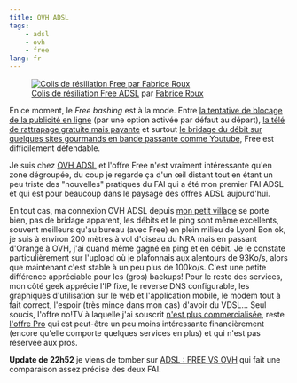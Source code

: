 ```yaml
---
title: OVH ADSL
tags:
    - adsl
    - ovh
    - free
lang: fr
---
```


<figure class="object-left"><a
href="/images/colis-resiliation-free-adsl-par-fabrice-roux.jpg"><img
src="/images/330x/colis-resiliation-free-adsl-par-fabrice-roux.jpg" alt="Colis de
résiliation Free par Fabrice Roux" /></a><figcaption>
<a href="http://www.flickr.com/photos/fabriceroux/8529897499">Colis de
résiliation Free ADSL</a> par <a href="http://www.fabriceroux.com">Fabrice Roux</a>
</figcaption>
</figure>

En ce moment, le *Free bashing* est à la mode. Entre [la tentative de blocage de
la publicité en
ligne](http://obsession.nouvelobs.com/high-tech/20130104.OBS4479/free-bloque-les-publicites-un-filtrage-deguise.html)
(par une option activée par défaut au départ), [la télé de rattrapage gratuite
mais
payante](http://www.universfreebox.com/article/19696/Freebox-TV-Le-Replay-au-centre-d-une-nouvelle-polemique)
et surtout [le bridage du débit sur quelques sites gourmands en bande passante
comme
Youtube](http://www.slate.fr/story/67161/google-free-video-interconnexion-rame),
Free est difficilement défendable.

Je suis chez [OVH ADSL](http://www.ovh.fr/adsl/) et l'offre Free n'est vraiment
intéressante qu'en zone dégroupée, du coup je regarde ça d'un œil distant tout
en étant un peu triste des "nouvelles" pratiques du FAI qui a été mon premier
FAI ADSL et qui est pour beaucoup dans le paysage des offres ADSL aujourd'hui.

En tout cas, ma connexion OVH ADSL depuis [mon petit
village](http://mairie-saintpauldevarax.fr/) se porte bien, pas de bridage
apparent, les débits et le ping sont même excellents, souvent meilleurs qu'au
bureau (avec Free) en plein milieu de Lyon! Bon ok, je suis à environ 200 mètres
à vol d'oiseau du NRA mais en passant d'Orange à OVH, j'ai quand même gagné en
ping et en débit. Je le constate particulièrement sur l'upload où je plafonnais
aux alentours de 93Ko/s, alors que maintenant c'est stable à un peu plus de
100ko/s. C'est une petite différence appréciable pour les (gros) backups! Pour
le reste des services, mon côté geek apprécie l'IP fixe, le reverse DNS
configurable, les graphiques d'utilisation sur le web et l'application mobile,
le modem tout à fait correct, l'espoir (très mince dans mon cas) d'avoir du
VDSL... Seul soucis, l'offre no!TV à laquelle j'ai souscrit [n'est plus
commercialisée](http://www.lesnumeriques.com/ovh-arrete-offres-adsl-low-cost-n26414.html),
reste [l'offre Pro](http://www.ovh.fr/adsl/pro.xml) qui est peut-être un peu
moins intéressante financièrement (encore qu'elle comporte quelques services en
plus) et qui n'est pas réservée aux pros.

**Update de 22h52** je viens de tomber sur [ADSL : FREE VS
OVH](http://www.prelude.me/index.php/2013/02/14/adsl-free-vs-ovh/) qui fait une
comparaison assez précise des deux FAI.

